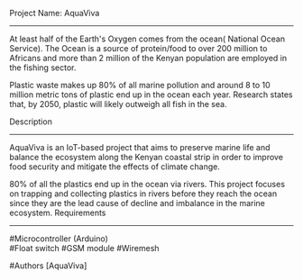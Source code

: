 
Project Name: AquaViva
_______________________

At least half of the Earth's Oxygen comes from the ocean( National Ocean Service).
The Ocean is a source of protein/food to over 200 million to Africans and more than 2 million of the Kenyan population are employed in the fishing sector.

Plastic waste makes up 80% of all marine pollution and around 8 to 10 million metric tons of plastic end up in the ocean each year. Research states that, by 2050, plastic will likely outweigh all fish in the sea. 

Description
___________

AquaViva is an IoT-based project that aims to preserve marine life and balance the ecosystem along the Kenyan coastal strip in order to improve food security and mitigate the effects of climate change.

80% of all the plastics end up in the ocean via rivers. This project focuses on trapping and collecting plastics in rivers before they reach the ocean
since they are the lead cause of decline and imbalance in the marine ecosystem.
Requirements
_____________

#Microcontroller (Arduino)  
 #Float switch
 #GSM module
 #Wiremesh

#Authors [AquaViva]

